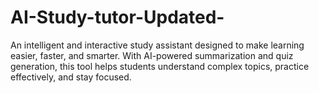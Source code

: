 # AI-Study-tutor-Updated-
An intelligent and interactive study assistant designed to make learning easier, faster, and smarter. With AI-powered summarization and quiz generation, this tool helps students understand complex topics, practice effectively, and stay focused.
